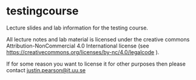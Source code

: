 # testingcourse
Lecture slides and lab information for the testing course.

All lecture notes and lab material is licensed under the creative commons
Attribution-NonCommercial 4.0 International license (see
 https://creativecommons.org/licenses/by-nc/4.0/legalcode ).

If for some reason you want to license it for other purposes then please
contact justin.pearson@it.uu.se


